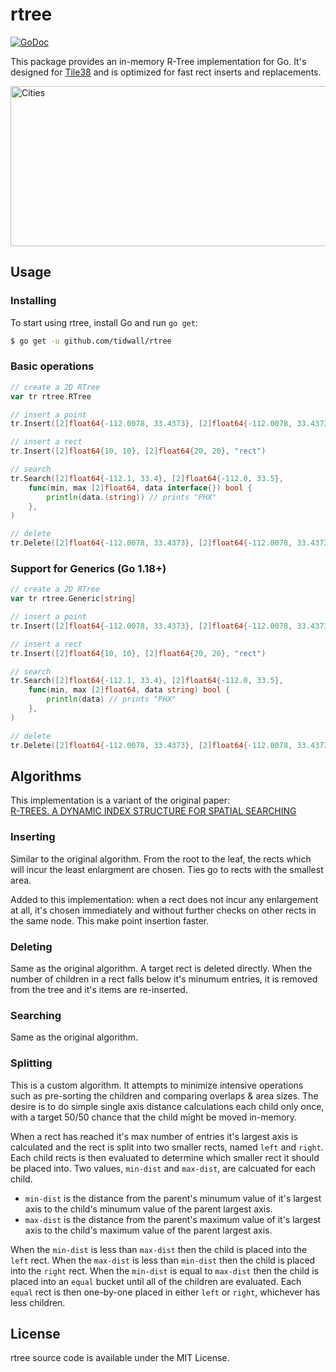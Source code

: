 # rtree

[![GoDoc](https://godoc.org/github.com/tidwall/rtree?status.svg)](https://godoc.org/github.com/tidwall/rtree)

This package provides an in-memory R-Tree implementation for Go. It's designed
for [Tile38](https://github.com/tidwall/tile38) and is optimized for fast rect 
inserts and replacements.

<img src="cities.png" width="512" height="256" border="0" alt="Cities">

## Usage

### Installing

To start using rtree, install Go and run `go get`:

```sh
$ go get -u github.com/tidwall/rtree
```

### Basic operations

```go
// create a 2D RTree
var tr rtree.RTree

// insert a point
tr.Insert([2]float64{-112.0078, 33.4373}, [2]float64{-112.0078, 33.4373}, "PHX")

// insert a rect
tr.Insert([2]float64{10, 10}, [2]float64{20, 20}, "rect")

// search 
tr.Search([2]float64{-112.1, 33.4}, [2]float64{-112.0, 33.5}, 
 	func(min, max [2]float64, data interface{}) bool {
		println(data.(string)) // prints "PHX"
	},
)

// delete 
tr.Delete([2]float64{-112.0078, 33.4373}, [2]float64{-112.0078, 33.4373}, "PHX")
```

### Support for Generics (Go 1.18+)

```go
// create a 2D RTree
var tr rtree.Generic[string]

// insert a point
tr.Insert([2]float64{-112.0078, 33.4373}, [2]float64{-112.0078, 33.4373}, "PHX")

// insert a rect
tr.Insert([2]float64{10, 10}, [2]float64{20, 20}, "rect")

// search 
tr.Search([2]float64{-112.1, 33.4}, [2]float64{-112.0, 33.5}, 
 	func(min, max [2]float64, data string) bool {
		println(data) // prints "PHX"
	},
)

// delete 
tr.Delete([2]float64{-112.0078, 33.4373}, [2]float64{-112.0078, 33.4373}, "PHX")
```

## Algorithms

This implementation is a variant of the original paper:  
[R-TREES. A DYNAMIC INDEX STRUCTURE FOR SPATIAL SEARCHING](http://www-db.deis.unibo.it/courses/SI-LS/papers/Gut84.pdf)

### Inserting

Similar to the original algorithm. From the root to the leaf, the rects which
will incur the least enlargment are chosen. Ties go to rects with the smallest
area. 

Added to this implementation: when a rect does not incur any enlargement at
all, it's chosen immediately and without further checks on other rects in the 
same node. This make point insertion faster.

### Deleting

Same as the original algorithm. A target rect is deleted directly. When the number of children in a rect falls below it's minumum entries, it is removed from the tree and it's items are re-inserted.

### Searching

Same as the original algorithm.

### Splitting

This is a custom algorithm.
It attempts to minimize intensive operations such as pre-sorting the children and comparing overlaps & area sizes.
The desire is to do simple single axis distance calculations each child only once, with a target 50/50 chance that the child might be moved in-memory.

When a rect has reached it's max number of entries it's largest axis is calculated and the rect is split into two smaller rects, named `left` and `right`.
Each child rects is then evaluated to determine which smaller rect it should be placed into.
Two values, `min-dist` and `max-dist`, are calcuated for each child. 

- `min-dist` is the distance from the parent's minumum value of it's largest axis to the child's minumum value of the parent largest axis.
- `max-dist` is the distance from the parent's maximum value of it's largest axis to the child's maximum value of the parent largest axis.

When the `min-dist` is less than `max-dist` then the child is placed into the `left` rect. 
When the `max-dist` is less than `min-dist` then the child is placed into the `right` rect. 
When the `min-dist` is equal to `max-dist` then the child is placed into an `equal` bucket until all of the children are evaluated.
Each `equal` rect is then one-by-one placed in either `left` or `right`, whichever has less children.

## License

rtree source code is available under the MIT License.

